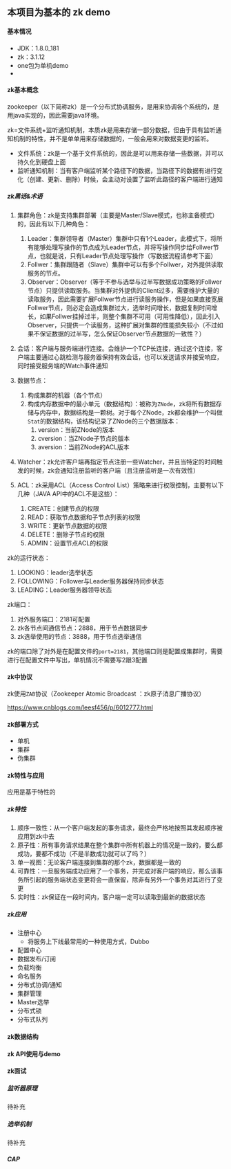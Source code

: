 ## 本项目为基本的 zk demo

#### 基本情况
* JDK：1.8.0_181
* zk：3.1.12
* one包为单机demo
* 

#### zk基本概念

zookeeper（以下简称zk）是一个分布式协调服务，是用来协调各个系统的，是用java实现的，因此需要java环境。

zk=文件系统+监听通知机制，本质zk是用来存储一部分数据，但由于具有监听通知机制的特性，并不是单单用来存储数据的，一般会用来对数据变更的监听。



* 文件系统：zk是一个基于文件系统的，因此是可以用来存储一些数据，并可以持久化到硬盘上面
* 监听通知机制：当有客户端监听某个路径下的数据，当路径下的数据有进行变化（创建、更新、删除）时候，会主动对设置了监听此路径的客户端进行通知

##### zk黑话&术语

1. 集群角色：zk是支持集群部署（主要是Master/Slave模式，也称主备模式）的，因此有以下几种角色：

   1. Leader：集群领导者（Master）集群中只有1个Leader，此模式下，将所有能够处理写操作的节点成为Leader节点，并将写操作同步给Follwer节点，也就是说，只有Leader节点处理写操作（写数据流程请参考下面）
   2. Follwer：集群跟随者（Slave）集群中可以有多个Follwer，对外提供读取服务的节点。
   3. Observer：Observer（等于不参与选举与过半写数据成功策略的Follwer节点）只提供读取服务。当集群对外提供的Client过多，需要维护大量的读取服务，因此需要扩展Follwer节点进行读服务操作，但是如果直接宽展Follwer节点，则必定会造成集群过大，选举时间增长，数据复制时间增长，如果Follwer挂掉过半，则整个集群不可用（可用性降低），因此引入Observer，只提供一个读服务，这种扩展对集群的性能损失较小（不过如果不保证数据的过半写，怎么保证Observer节点数据的一致性？）

2. 会话：客户端与服务端进行连接。会维护一个TCP长连接，通过这个连接，客户端主要通过心跳检测与服务器保持有效会话，也可以发送请求并接受响应，同时接受服务端的Watch事件通知

3. 数据节点：

   1. 构成集群的机器（各个节点）
   2. 构成内存数据中的最小单元（数据结构）：被称为`ZNode`，zk将所有数据存储与内存中，数据结构是一颗树。对于每个ZNode，zk都会维护一个叫做`Stat`的数据结构，该结构记录了ZNode的三个数据版本：
      1. version：当前ZNode的版本
      2. cversion：当ZNode子节点的版本
      3. aversion：当前ZNode的ACL版本

   

4. Watcher：zk允许客户端再指定节点注册一些Watcher，并且当特定的时间触发的时候，zk会通知注册监听的客户端（且注册监听是一次有效性）

5. ACL：zk采用ACL（Access Control List）策略来进行权限控制，主要有以下几种（JAVA API中的ACL不是这些）：

   1. CREATE：创建节点的权限
   2. READ：获取节点数据和子节点列表的权限
   3. WRITE：更新节点数据的权限
   4. DELETE：删除子节点的权限
   5. ADMIN：设置节点ACL的权限



zk的运行状态：

1. LOOKING：leader选举状态
2. FOLLOWING：Follower与Leader服务器保持同步状态
3. LEADING：Leader服务器领导状态

zk端口：

1. 对外服务端口：2181可配置
2. zk各节点间通信节点：2888，用于节点数据同步
3. zk选举使用的节点：3888，用于节点选举通信

zk的端口除了对外是在配置文件的`port=2181`，其他端口则是配置成集群时，需要进行在配置文件中写出，单机情况不需要写2跟3配置

#### zk中协议

zk使用`ZAB`协议（Zookeeper Atomic Broadcast ：zk原子消息广播协议）

https://www.cnblogs.com/leesf456/p/6012777.html



#### zk部署方式

* 单机
* 集群
* 伪集群

#### zk特性与应用

应用是基于特性的

##### zk特性

1. 顺序一致性：从一个客户端发起的事务请求，最终会严格地按照其发起顺序被应用到zk中去
2. 原子性：所有事务请求结果在整个集群中所有机器上的情况是一致的，要么都成功，要都不成功（不是半数成功就可以了吗？）
3. 单一视图：无论客户端连接到集群的那个zk，数据都是一致的
4. 可靠性：一旦服务端成功应用了一个事务，并完成对客户端的响应，那么该事务所引起的服务端状态变更将会一直保留，除非有另外一个事务对其进行了变更
5. 实时性：zk保证在一段时间内，客户端一定可以读取到最新的数据状态

##### zk应用

* 注册中心
  * 将服务上下线最常用的一种使用方式，Dubbo
* 配置中心
* 数据发布/订阅
* 负载均衡
* 命名服务
* 分布式协调/通知
* 集群管理
* Master选举
* 分布式锁
* 分布式队列

#### zk数据结构

#### zk API使用与demo



#### zk面试

##### 监听器原理

待补充

##### 选举机制

待补充

##### CAP



